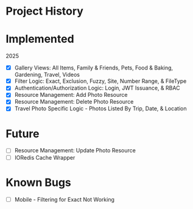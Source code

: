# Project History

# Implemented
2025
- [x] Gallery Views: All Items, Family & Friends, Pets, Food & Baking, Gardening, Travel, Videos
- [x] Filter Logic: Exact, Exclusion, Fuzzy, Site, Number Range, & FileType
- [x] Authentication/Authorization Logic: Login, JWT Issuance, & RBAC
- [x] Resource Management: Add Photo Resource
- [x] Resource Management: Delete Photo Resource
- [x] Travel Photo Specific Logic - Photos Listed By Trip, Date, & Location

# Future
- [ ] Resource Management: Update Photo Resource
- [ ] IORedis Cache Wrapper

# Known Bugs
- [ ] Mobile - Filtering for Exact Not Working